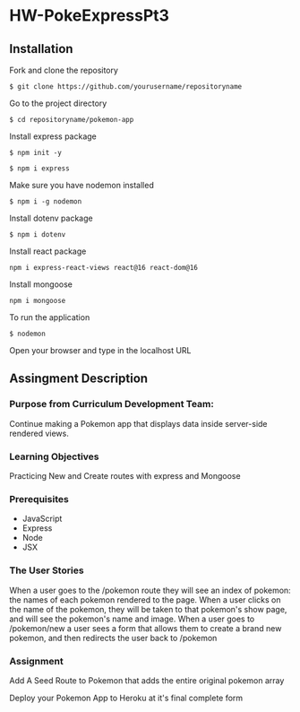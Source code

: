 # HW-PokeExpressPt3

## Installation
Fork and clone the repository
```
$ git clone https://github.com/yourusername/repositoryname
```
Go to the project directory
```
$ cd repositoryname/pokemon-app
```

Install express package
```
$ npm init -y
```
```
$ npm i express
```
Make sure you have nodemon installed
```
$ npm i -g nodemon
```
Install dotenv package
```
$ npm i dotenv
```
Install react package
```
npm i express-react-views react@16 react-dom@16
```
Install mongoose
```
npm i mongoose 
```
To run the application 
```
$ nodemon
```
Open your browser and type in the localhost URL

## Assingment Description
### Purpose from Curriculum Development Team: 
Continue making a Pokemon app that displays data inside server-side rendered views.

### Learning Objectives
Practicing New and Create routes with express and Mongoose
### Prerequisites
* JavaScript
* Express
* Node
* JSX
### The User Stories
When a user goes to the /pokemon route they will see an index of pokemon: the names of each pokemon rendered to the page.
When a user clicks on the name of the pokemon, they will be taken to that pokemon's show page, and will see the pokemon's name and image.
When a user goes to /pokemon/new a user sees a form that allows them to create a brand new pokemon, and then redirects the user back to /pokemon
### Assignment
Add A Seed Route to Pokemon that adds the entire original pokemon array

Deploy your Pokemon App to Heroku at it's final complete form